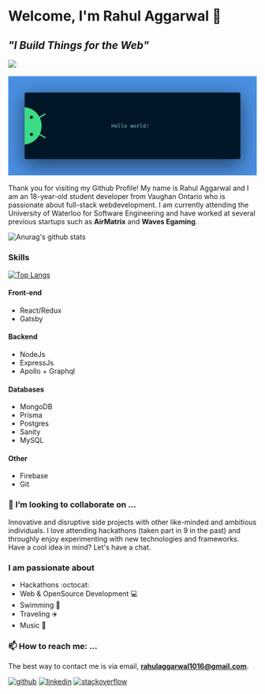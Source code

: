 

# Welcome, I'm Rahul Aggarwal :wave:
## *"I Build Things for the Web"*
![](https://komarev.com/ghpvc/?username=RahulAggarwal1016&label=PROFILE+VIEWS&color=brightgreen)

![Hello Word](https://github.com/RahulAggarwal1016/RahulAggarwal1016/blob/master/banner.png)


Thank you for visiting my Github Profile! My name is Rahul Aggarwal and I am an 18-year-old student developer from Vaughan Ontario who is passionate about full-stack webdevelopment. I am currently attending the University of Waterloo for Software Engineering and have worked at several previous startups such as **AirMatrix** and **Waves Egaming**. 

![Anurag's github stats](https://github-readme-stats.vercel.app/api?username=RahulAggarwal1016&show_icons=true&theme=tokyonight)

### Skills

[![Top Langs](https://github-readme-stats.vercel.app/api/top-langs/?username=RahulAggarwal1016)](https://github.com/anuraghazra/github-readme-stats)

#### Front-end
* React/Redux 
* Gatsby

#### Backend 
* NodeJs
* ExpressJs
* Apollo + Graphql

#### Databases 
* MongoDB
* Prisma
* Postgres
* Sanity
* MySQL

#### Other
* Firebase
* Git

### 👯 I’m looking to collaborate on ...

Innovative and disruptive side projects with other like-minded and ambitious individuals. I love attending hackathons (taken part in 9 in the past) and throughly enjoy experimenting with new technologies and frameworks. Have a cool idea in mind? Let's have a chat. 

### I am passionate about

* Hackathons :octocat:
* Web & OpenSource Development :computer: 
* Swimming :basketball:
* Traveling :airplane:
* Music :guitar:

### 📫 How to reach me: ...

The best way to contact me is via email, **rahulaggarwal1016@gmail.com**.

[<img src='https://cdn.jsdelivr.net/npm/simple-icons@3.0.1/icons/github.svg' alt='github' height='40'>](https://github.com/RahulAggarwal1016)  [<img src='https://cdn.jsdelivr.net/npm/simple-icons@3.0.1/icons/linkedin.svg' alt='linkedin' height='40'>](https://www.linkedin.com/in/rahul1016/)  [<img src='https://cdn.jsdelivr.net/npm/simple-icons@3.0.1/icons/stackoverflow.svg' alt='stackoverflow' height='40'>](https://stackoverflow.com/users/13688867)  
